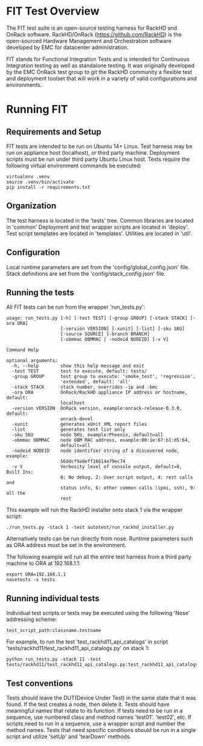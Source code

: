 # FIT Test Overview

The FIT test suite is an open-source testing harness for RackHD and OnRack software.
RackHD/OnRack (https://github.com/RackHD) is the open-sourced Hardware Management and Orchestration
software developed by EMC for datacenter administration.

FIT stands for Functional Integration Tests and is intended for Continuous Integration testing
as well as standalone testing. It was originally developed by the EMC OnRack test group to git
the RackHD community a flexible test and deployment toolset that will work in a variety of
valid configurations and environments.

# Running FIT

## Requirements and Setup

FIT tests are intended to be run on Ubuntu 14+ Linux.
Test harness may be run on appliance host (localhost), or third party machine.
Deployment scripts must be run under third party Ubuntu Linux host.
Tests require the following virtual environment commands be executed:

    virtualenv .venv
    source .venv/bin/activate
    pip install -r requirements.txt


## Organization

The test harness is located in the 'tests' tree.
Common libraries are located in 'common'
Deployment and test wrapper scripts are located in 'deploy'.
Test script templates are located in 'templates'.
Utilities are located in 'util'.

## Configuration

Local runtime parameters are set from the 'config/global_config.json' file.
Stack definitions are set from the 'config/stack_config.json' file.

## Running the tests

All FIT tests can be run from the wrapper 'run_tests.py':

    usage: run_tests.py [-h] [-test TEST] [-group GROUP] [-stack STACK] [-ora ORA]
                        [-version VERSION] [-xunit] [-list] [-sku SKU]
                        [-source SOURCE] [-branch BRANCH]
                        [-obmmac OBMMAC | -nodeid NODEID] [-v V]

    Command Help

    optional arguments:
      -h, --help        show this help message and exit
      -test TEST        test to execute, default: tests/
      -group GROUP      test group to execute: 'smoke_test', 'regression',
                        'extended', default: 'all'
      -stack STACK      stack number, overrides -ip and -bmc
      -ora ORA          OnRack/RackHD appliance IP address or hostname, default:
                        localhost
      -version VERSION  OnRack version, example:onrack-release-0.3.0, default:
                        onrack-devel
      -xunit            generates xUnit XML report files
      -list             generates test list only
      -sku SKU          node SKU, example:Phoenix, default=all
      -obmmac OBMMAC    node OBM MAC address, example:00:1e:67:b1:d5:64,
                        default=all
      -nodeid NODEID    node identifier string of a discovered node, example:
                        56ddcf9a8eff16614e79ec74
      -v V              Verbosity level of console output, default=0, Built Ins:
                        0: No debug, 2: User script output, 4: rest calls and
                        status info, 6: other common calls (ipmi, ssh), 9: all the
                        rest


This example will run the RackHD installer onto stack 1 via the wrapper script:

    ./run_tests.py -stack 1 -test autotest/run_rackhd_installer.py


Alternatively tests can be run directly from nose. Runtime parameters such as ORA address must be set in the environment.

The following example will run all the entire test harness from a third party machine to ORA at 192.168.1.1:

    export ORA=192.168.1.1
    nosetests -s tests


## Running individual tests

Individual test scripts or tests may be executed using the following 'Nose' addressing scheme:

    test_script_path:classname.testname


For example, to run the test 'test_rackhd11_api_catalogs' in script 'tests/rackhd11/test_rackhd11_api_catalogs.py' on stack 1:

    python run_tests.py -stack 11 -test tests/rackhd11/test_rackhd11_api_catalogs.py:test_rackhd11_api_catalogs.test_api_11_catalogs


## Test conventions

Tests should leave the DUT(Device Under Test) in the same state that it was found. If the test creates a node, then delete it.
Tests should have meaningful names that relate to its function.
If tests need to be run in a sequence, use numbered class and method names 'test01'. 'test02', etc.
If scripts need to run in a sequence, use a wrapper script and number the method names.
Tests that need specific conditions should be run in a single script and utilize 'setUp' and 'tearDown' methods.

